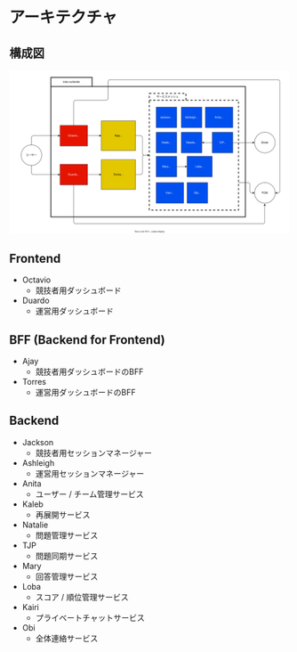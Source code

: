 # アーキテクチャ

## 構成図

![構成図](./architecture.dio.svg)

## Frontend

- Octavio
  - 競技者用ダッシュボード
- Duardo
  - 運営用ダッシュボード

## BFF (Backend for Frontend)

- Ajay
  - 競技者用ダッシュボードのBFF
- Torres
  - 運営用ダッシュボードのBFF

## Backend

- Jackson
  - 競技者用セッションマネージャー
- Ashleigh
  - 運営用セッションマネージャー
- Anita
  - ユーザー / チーム管理サービス
- Kaleb
  - 再展開サービス
- Natalie
  - 問題管理サービス
- TJP
  - 問題同期サービス
- Mary
  - 回答管理サービス
- Loba
  - スコア / 順位管理サービス
- Kairi
  - プライベートチャットサービス
- Obi
  - 全体連絡サービス
